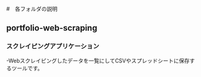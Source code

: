 #　各フォルダの説明
## portfolio-web-scraping
### スクレイピングアプリケーション
-Webスクレイピングしたデータを一覧にしてCSVやスプレッドシートに保存するツールです。
 　
